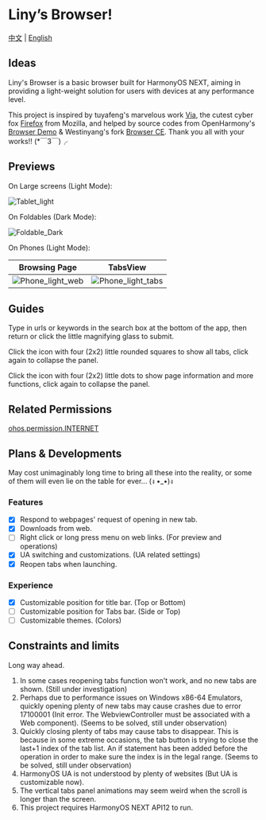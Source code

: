 # Liny’s Browser!

[中文](README.md) | [English](README_EN.md)

## Ideas

Liny's Browser is a basic browser built for HarmonyOS NEXT,
aiming in providing a light-weight solution for users
with devices at any performance level.

This project is inspired by
tuyafeng's marvelous work [Via](https://viayoo.com/),
the cutest cyber fox [Firefox](https://firefox.com/) from Mozilla,
and helped by source codes from OpenHarmony's
[Browser Demo](https://gitee.com/openharmony/applications_app_samples/tree/master/code/BasicFeature/Web/Browser)
& Westinyang's fork [Browser CE](https://gitee.com/westinyang/browser-ce).
Thank you all with your works!! (*￣3￣)╭

## Previews

On Large screens (Light Mode):

![Tablet_light](Examples/Tablet_light.png)

On Foldables (Dark Mode):

![Foldable_Dark](Examples/Foldable_dark.png)

On Phones (Light Mode):

|                  Browsing Page                   |                      TabsView                      |
|:------------------------------------------------:|:--------------------------------------------------:|
| ![Phone_light_web](Examples/Phone_light_web.png) | ![Phone_light_tabs](Examples/Phone_light_tabs.png) |

## Guides

Type in urls or keywords in the search box at the bottom of the app,
then return or click the little magnifying glass to submit.

Click the icon with four (2x2) little rounded squares to show all tabs,
click again to collapse the panel.

Click the icon with four (2x2) little dots to show page information and more functions,
click again to collapse the panel.

## Related Permissions

[ohos.permission.INTERNET](https://gitee.com/openharmony/docs/blob/master/zh-cn/application-dev/security/permission-list.md#ohospermissioninternet)

## Plans & Developments

May cost unimaginably long time to bring all these into the reality,
or some of them will even lie on the table for ever... (ง •_•)ง

### Features

- [x] Respond to webpages' request of opening in new tab.
- [x] Downloads from web.
- [ ] Right click or long press menu on web links. (For preview and operations)
- [x] UA switching and customizations. (UA related settings)
- [x] Reopen tabs when launching.

### Experience

- [x] Customizable position for title bar. (Top or Bottom)
- [ ] Customizable position for Tabs bar. (Side or Top)
- [ ] Customizable themes. (Colors)

## Constraints and limits

Long way ahead.

1. In some cases reopening tabs function won't work, and no new tabs are shown.
   (Still under investigation)
2. Perhaps due to performance issues on Windows x86-64 Emulators,
   quickly opening plenty of new tabs may cause crashes due to error
   17100001 (Init error. The WebviewController must be associated with a Web component).
   (Seems to be solved, still under observation)
3. Quickly closing plenty of tabs may cause tabs to disappear.
   This is because in some extreme occasions,
   the tab button is trying to close the last+1 index of the tab list.
   An if statement has been added before the operation
   in order to make sure the index is in the legal range.
   (Seems to be solved, still under observation)
4. HarmonyOS UA is not understood by plenty of websites (But UA is customizable now).
5. The vertical tabs panel animations may seem weird when the scroll is longer than the screen.
6. This project requires HarmonyOS NEXT API12 to run.